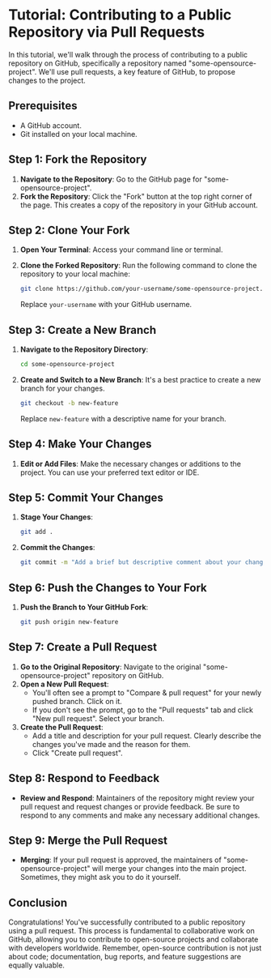 # Tutorial: Contributing to a Public Repository via Pull Requests

In this tutorial, we'll walk through the process of contributing to a public repository on GitHub, specifically a repository named "some-opensource-project". We'll use pull requests, a key feature of GitHub, to propose changes to the project.

## Prerequisites

- A GitHub account.
- Git installed on your local machine.

## Step 1: Fork the Repository

1. **Navigate to the Repository**: Go to the GitHub page for "some-opensource-project".
2. **Fork the Repository**: Click the "Fork" button at the top right corner of the page. This creates a copy of the repository in your GitHub account.

## Step 2: Clone Your Fork

1. **Open Your Terminal**: Access your command line or terminal.
2. **Clone the Forked Repository**: Run the following command to clone the repository to your local machine:

   ```bash
   git clone https://github.com/your-username/some-opensource-project.git
   ```

   Replace `your-username` with your GitHub username.

## Step 3: Create a New Branch

1. **Navigate to the Repository Directory**:

   ```bash
   cd some-opensource-project
   ```

2. **Create and Switch to a New Branch**: It's a best practice to create a new branch for your changes.

   ```bash
   git checkout -b new-feature
   ```

   Replace `new-feature` with a descriptive name for your branch.

## Step 4: Make Your Changes

1. **Edit or Add Files**: Make the necessary changes or additions to the project. You can use your preferred text editor or IDE.

## Step 5: Commit Your Changes

1. **Stage Your Changes**:

   ```bash
   git add .
   ```

2. **Commit the Changes**:

   ```bash
   git commit -m "Add a brief but descriptive comment about your changes"
   ```

## Step 6: Push the Changes to Your Fork

1. **Push the Branch to Your GitHub Fork**:

   ```bash
   git push origin new-feature
   ```

## Step 7: Create a Pull Request

1. **Go to the Original Repository**: Navigate to the original "some-opensource-project" repository on GitHub.
2. **Open a New Pull Request**:
   - You'll often see a prompt to "Compare & pull request" for your newly pushed branch. Click on it.
   - If you don't see the prompt, go to the "Pull requests" tab and click "New pull request". Select your branch.
3. **Create the Pull Request**:
   - Add a title and description for your pull request. Clearly describe the changes you've made and the reason for them.
   - Click "Create pull request".

## Step 8: Respond to Feedback

- **Review and Respond**: Maintainers of the repository might review your pull request and request changes or provide feedback. Be sure to respond to any comments and make any necessary additional changes.

## Step 9: Merge the Pull Request

- **Merging**: If your pull request is approved, the maintainers of "some-opensource-project" will merge your changes into the main project. Sometimes, they might ask you to do it yourself.

## Conclusion

Congratulations! You've successfully contributed to a public repository using a pull request. This process is fundamental to collaborative work on GitHub, allowing you to contribute to open-source projects and collaborate with developers worldwide. Remember, open-source contribution is not just about code; documentation, bug reports, and feature suggestions are equally valuable.

